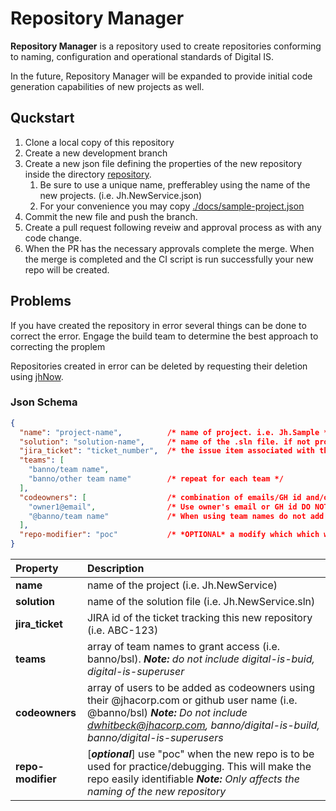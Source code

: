 # Repository Manager

**Repository Manager** is a repository used to create repositories conforming to naming, configuration and operational standards of Digital IS. 

In the future, Repository Manager will be expanded to provide initial code generation capabilities of new projects as well. 

## Quckstart
1. Clone a local copy of this repository
1. Create a new development branch
1. Create a new json file defining the properties of the new repository inside the directory [repository](./repository/). 
    1. Be sure to use a unique name, prefferabley using the name of the new projects. (i.e. Jh.NewService.json)
    1. For your convenience you may copy [./docs/sample-project.json](./docs/sample-project.json)
1. Commit the new file and push the branch.
1. Create a pull request following reveiw and approval process as with any code change. 
1. When the PR has the necessary approvals complete the merge. When the merge is completed and the CI script is run successfully your new repo will be created. 

## Problems
If you have created the repository in error several things can be done to correct the error. Engage the build team to determine the best approach to correcting the proplem

Repositories created in error can be deleted by requesting their deletion using [jhNow](https://jhnow.service-now.com/esc?id=sc_cat_item&sys_id=8b23353c470965d0365e3e48436d4386). 

### Json Schema

```json
{
  "name": "project-name",          /* name of project. i.e. Jh.Sample */
  "solution": "solution-name",     /* name of the .sln file. if not provided, [project-name].sln will be used */
  "jira_ticket": "ticket_number",  /* the issue item associated with the creation of the repository */
  "teams": [
    "banno/team name",                          
    "banno/other team name"        /* repeat for each team */
  ],
  "codeowners": [                  /* combination of emails/GH id and/or GH teams */
    "owner1@email",                /* Use owner's email or GH id DO NOT ADD dwhitbeck@jackhenry.com */ 
    "@banno/team name"             /* When using team names do not add digital-is-build */
  ],
  "repo-modifier": "poc"           /* *OPTIONAL* a modify which which will be appended to the name of the repository created */
}
```

| Property | Description |
|:----------|:-------------|
| **name** | name of the project (i.e. Jh.NewService) |
| **solution** | name of the solution file (i.e. Jh.NewService.sln) |
| **jira_ticket** | JIRA id of the ticket tracking this new repository (i.e. ABC-123)|
| **teams** | array of team names to grant access (i.e. banno/bsl). _**Note:** do not include digital-is-buid, digital-is-superuser_ |
| **codeowners** | array of users to be added as codeowners using their @jhacorp.com or github user name (i.e. @banno/bsl) _**Note:** Do not include dwhitbeck@jhacorp.com, banno/digital-is-build, banno/digital-is-superusers_ |
| **repo-modifier** | [_**optional**_]  use "poc" when the new repo is to be used for practice/debugging. This will make the repo easily identifiable _**Note:** Only affects the naming of the new repository_ |
